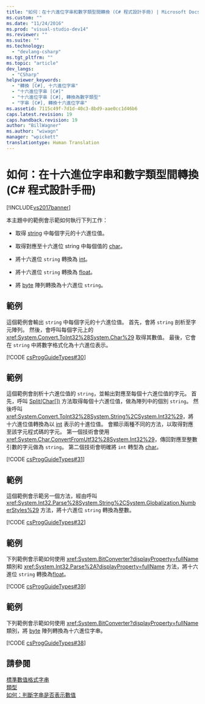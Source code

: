 ```yaml
---
title: "如何：在十六進位字串和數字類型間轉換 (C# 程式設計手冊) | Microsoft Docs"
ms.custom: ""
ms.date: "11/24/2016"
ms.prod: "visual-studio-dev14"
ms.reviewer: ""
ms.suite: ""
ms.technology: 
  - "devlang-csharp"
ms.tgt_pltfrm: ""
ms.topic: "article"
dev_langs: 
  - "CSharp"
helpviewer_keywords: 
  - "轉換 [C#], 十六進位字串"
  - "十六進位字串 [C#]"
  - "十六進位字串 [C#], 轉換為數字類型"
  - "字串 [C#], 轉換十六進位字串"
ms.assetid: 7115c49f-7d1d-40c3-8bd9-aae0cc1d46b6
caps.latest.revision: 19
caps.handback.revision: 19
author: "BillWagner"
ms.author: "wiwagn"
manager: "wpickett"
translationtype: Human Translation
---
```

# 如何：在十六進位字串和數字類型間轉換 (C# 程式設計手冊)
[!INCLUDE[vs2017banner](../../../csharp/includes/vs2017banner.md)]

本主題中的範例會示範如何執行下列工作：  
  
-   取得 [string](../../../csharp/language-reference/keywords/string.md) 中每個字元的十六進位值。  
  
-   取得對應至十六進位 string 中每個值的 [char](../../../csharp/language-reference/keywords/char.md)。  
  
-   將十六進位 `string` 轉換為 [int](../../../csharp/language-reference/keywords/int.md)。  
  
-   將十六進位 `string` 轉換為 [float](../../../csharp/language-reference/keywords/float.md)。  
  
-   將 [byte](../../../csharp/language-reference/keywords/byte.md) 陣列轉換為十六進位 `string`。  
  
## 範例  
 這個範例會輸出 `string` 中每個字元的十六進位值。  首先，會將 `string` 剖析至字元陣列。  然後，會呼叫每個字元上的 <xref:System.Convert.ToInt32%28System.Char%29> 取得其數值。  最後，它會在 `string` 中將數字格式化為十六進位表示。  
  
 [!CODE [csProgGuideTypes#30](../CodeSnippet/VS_Snippets_VBCSharp/CsProgGuideTypes#30)]  
  
## 範例  
 這個範例會剖析十六進位值的 `string`，並輸出對應至每個十六進位值的字元。  首先，呼叫 [Split\(Char\[\]\)](assetId:///M:System.String.Split(System.Char[])?qualifyHint=False&autoUpgrade=False) 方法取得每個十六進位值，做為陣列中的個別 `string`。  然後呼叫 <xref:System.Convert.ToInt32%28System.String%2CSystem.Int32%29>，將十六進位值轉換為以 [int](../../../csharp/language-reference/keywords/int.md) 表示的十進位值。  會顯示兩種不同的方法，以取得對應至該字元程式碼的字元。  第一個技術會使用 <xref:System.Char.ConvertFromUtf32%28System.Int32%29>，傳回對應至整數引數的字元做為 `string`。  第二個技術會明確將 `int` 轉型為 [char](../../../csharp/language-reference/keywords/char.md)。  
  
 [!CODE [csProgGuideTypes#31](../CodeSnippet/VS_Snippets_VBCSharp/CsProgGuideTypes#31)]  
  
## 範例  
 這個範例會示範另一個方法，經由呼叫 <xref:System.Int32.Parse%28System.String%2CSystem.Globalization.NumberStyles%29> 方法，將十六進位 `string` 轉換為整數。  
  
 [!CODE [csProgGuideTypes#32](../CodeSnippet/VS_Snippets_VBCSharp/CsProgGuideTypes#32)]  
  
## 範例  
 下列範例會示範如何使用 <xref:System.BitConverter?displayProperty=fullName> 類別和 <xref:System.Int32.Parse%2A?displayProperty=fullName> 方法，將十六進位 `string` 轉換為[float](../../../csharp/language-reference/keywords/float.md)。  
  
 [!CODE [csProgGuideTypes#39](../CodeSnippet/VS_Snippets_VBCSharp/CsProgGuideTypes#39)]  
  
## 範例  
 下列範例會示範如何使用 <xref:System.BitConverter?displayProperty=fullName> 類別，將 [byte](../../../csharp/language-reference/keywords/byte.md) 陣列轉換為十六進位字串。  
  
 [!CODE [csProgGuideTypes#38](../CodeSnippet/VS_Snippets_VBCSharp/CsProgGuideTypes#38)]  
  
## 請參閱  
 [標準數值格式字串](../Topic/Standard%20Numeric%20Format%20Strings.md)   
 [類型](../../../csharp/programming-guide/types/index.md)   
 [如何：判斷字串是否表示數值](../../../csharp/programming-guide/strings/how-to-determine-whether-a-string-represents-a-numeric-value.md)